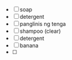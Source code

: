 
- [ ] soap
- [ ] detergent
- [ ] panglinis ng tenga
- [ ] shampoo (clear)
- [ ] detergent
- [ ] banana
- [ ] 